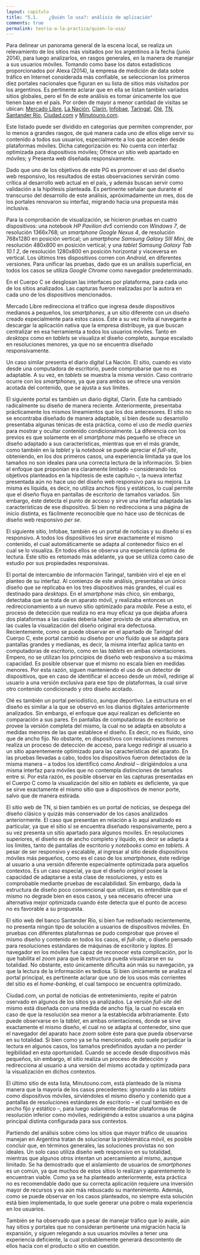 ```yaml
---
layout: capitulo
title: "5.1.	¿Quién lo usa?: análisis de aplicación"
comments: true
permalink: teoria-a-la-practica/quien-lo-usa/
---
```


Para delinear un panorama general de la escena local, se realiza un relevamiento de los sitios más visitados por los argentinos a la fecha (junio 2014), para luego analizarlos, en rasgos generales, en la manera de manejar a sus usuarios móviles. Tomando como base los datos estadísticos proporcionados por Alexa (2014), la empresa de medición de data sobre tráfico en Internet considerada más confiable, se seleccionan los primeros diez portales nacionales que figuran en su lista de sitios más visitados por los argentinos. Es pertinente aclarar que en ella se listan también variados sitios globales, pero el fin de este análisis es tomar únicamente los que tienen base en el país. Por orden de mayor a menor cantidad de visitas se ubican: [Mercado Libre](http://mercadolibre.com.ar), [La Nación](http://lanacion.com.ar), [Clarín](http://clarin.com), [Infobae](http://infobae.com), [Taringa!](http://taringa.net), [Olé](http://ole.com.ar), [TN](http://tn.com.ar), [Santander Río](http://santanderrio.com.ar), [Ciudad.com](http://ciudad.com) y [Minutouno.com](http://minutouno.com).

Este listado puede ser dividido en categorías que permiten comprender, por lo menos a grandes rasgos, de qué manera cada uno de ellos elige servir su contenido a todos sus usuarios, especialmente a los que acceden desde plataformas móviles. Dicha categorización es: No cuenta con interfaz optimizada para dispositivos móviles; Ofrece un sitio web apartado en móviles; y Presenta web diseñada responsivamente.

Dado que uno de los objetivos de este PG es promover el uso del diseño web responsivo, los resultados de estas observaciones servirán como crítica al desarrollo web actual en el país, y además buscan servir como validación a la hipótesis planteada. Es pertinente señalar que durante el transcurso del desarrollo de este análisis, apróximadamente un mes, dos de los portales renovaron su interfaz, migrando hacia una propuesta más inclusiva.

Para la comprobación de visualización, se hicieron pruebas en cuatro dispositivos: una notebook _HP Pavilion dv5_ corriendo con _Windows 7_, de resolución 1366x768; un _smartphone_ _Google Nexus 4_, de resolución 768x1280 en posición vertical; un _smartphone_ _Samsung Galaxy SIII Mini_, de resolución 480x800 en posición vertical; y una _tablet_ _Samsung Galaxy Tab 10.1 2_, de resolución 1280x800 en posición horizontal y visceversa en vertical. Los últimos tres dispositivos corren con _Android_, en diferentes versiones. Para unificar las pruebas, dado que es un análisis superficial, en todos los casos se utiliza _Google Chrome_ como navegador predeterminado.

En el Cuerpo C se desglosan las interfaces por plataforma, para cada uno de los sitios analizados. Las capturas fueron realizadas por la autora en cada uno de los dispositivos mencionados.

Mercado Libre redirecciona el tráfico que ingresa desde dispositivos medianos a pequeños, los _smartphones_, a un sitio diferente con un diseño creado especialmente para estos casos. Éste a su vez invita al navegante a descargar la aplicación nativa que la empresa distribuye, ya que buscan centralizar en esa herramienta a todos los usuarios móviles. Tanto en _desktops_ como en _tablets_ se visualiza el diseño completo, aunque escalado en resoluciones menores, ya que no se encuentra diseñado responsivamente.

Un caso similar presenta el diario digital La Nación. El sitio, cuando es visto desde una computadora de escritorio, puede comprobarse que no es adaptable. A su vez, en _tablets_ se muestra la misma versión. Caso contrario ocurre con los _smartphones_, ya que para ambos se ofrece una versión acotada del contenido, que se ajusta a sus límites.

El siguiente portal es también un diario digital, Clarín. Éste ha cambiado radicalmente su diseño de manera reciente. Anteriormente, presentaba prácticamente los mismos lineamientos que los dos antecesores. El sitio no se encontraba diseñado de manera adaptable, si bien desde su desarrollo presentaba algunas ténicas de esta práctica, como el uso de _media queries_ para mostrar y ocultar contenido condicionalmente. La diferencia con los previos es que solamente en el _smartphone_ más pequeño se ofrece un diseño adaptado a sus características, mientras que en el más grande, como también en la _tablet_ y la _notebook_ se puede apreciar el _full-site_, obteniendo, en los dos primeros casos, una experiencia limitada ya que los tamaños no son ideales para una correcta lectura de la información. Si bien el enfoque que proponían era claramente limitado – considerando los objetivos planteados en la hipótesis de este capítulo –, la nueva interfaz presentada aún no hace uso del diseño web responsivo para su mejora. La misma es líquida, es decir, no utiliza anchos fijos y estáticos, lo cual permite que el diseño fluya en pantallas de escritorio de tamaños variados. Sin embargo, éste detecta el punto de acceso y sirve una interfaz adaptada las características de ese dispositivo. Si bien no redirecciona a una página de inicio distinta, es fácilmente reconocible que no hace uso de técnicas de diseño web responsivo _per se_.

El siguiente sitio, Infobae, también es un portal de noticias y su diseño sí es responsivo. A todos los dispositivos les sirve exactamente el mismo contenido, el cual automáticamente se adapta al contenedor físico en el cual se lo visualiza. En todos ellos se observa una experiencia óptima de lectura. Este sitio es retomado más adelante, ya que se utiliza como caso de estudio por sus propiedades responsivas.

El portal de intercambio de información Taringa!, también viró el eje en el planteo de su interfaz. Al comienzo de este análisis, presentaba un único diseño que se replicaba en los tres dispositivos más grandes, el cual es destinado para _desktops_. En el _smartphone_ más chico, sin embargo, detectaba que se trata de un aparato móvil, y realizaba entonces un redireccionamiento a un nuevo sitio optimizado para _mobile_. Pese a esto, el proceso de detección que realiza no era muy eficaz ya que dejaba afuera dos plataformas a las cuales debería haber provisto de una alternativa, en las cuales la visualización del diseño original era defectuosa. Recientemente, como se puede observar en el apartado de Taringa! del Cuerpo C, este portal cambió su diseño por uno fluido que se adapta para pantallas grandes y medianas, es decir, la misma interfaz aplica tanto en computadoras de escritorio, como en las _tablets_ en ambas orientaciones. Empero, no se utilizan los principios de diseño web responsivo a su máxima capacidad. Es posible observar que el mismo no escala bien en medidas menores. Por esta razón, siguen manteniendo el uso de un detector de dispositivos, que en caso de identificar el acceso desde un móvil, redirige al usuario a una versión exclusiva para ese tipo de plataformas, la cual sirve otro contenido condicionado y otro diseño acotado.

Olé es también un portal periodístico, aunque deportivo. La estructura en el diseño es similar a la que se observó en los diarios digitales anteriormente analizados. Sin embargo, el enfoque que aquí realizan es deficiente en comparación a sus pares. En pantallas de computadoras de escritorio se provee la versión completa del mismo, la cual no se adapta en absoluto a medidas menores de las que establece el diseño. Es decir, no es fluido, sino que de ancho fijo. No obstante, en dispositivos con resoluciones menores realiza un proceso de detección de acceso, para luego redirigir al usuario a un sitio aparentemente optimizado para las características del aparato. En las pruebas llevadas a cabo, todos los dispositivos fueron detectados de la misma manera – a todos los identificó como _Android_ – dirigiéndolos a una misma interfaz para móviles que no contempla distinciones de tamaños entre sí. Por esta razón, es posible observar en las capturas presentadas en el Cuerpo C como la visualización del sitio en _tablets_ es deficiente, ya que se sirve exactamente el mismo sitio que a dispositivos de menor porte, salvo que de manera estirada.

El sitio web de TN, si bien también es un portal de noticias, se despega del diseño clásico y quizás más conservador de los casos analizados anteriormente. El caso que presentan en relación a lo aquí analizado es particular, ya que el sitio sí se  encuentra diseñado responsivamente, pero a su vez presenta un sitio apartado para algunos moviles. En resoluciones superiores, el diseño es de ancho completo y líquido, es decir se adapta a los límites, tanto de pantallas de escritorio y _notebooks_ como en _tablets_. A pesar de ser responsivo y escalable, al ingresar al sitio desde dispositivos móviles más pequeños, como es el caso de los _smartphones_, éste redirige al usuario a una versión diferente especialmente optimizada para aquellos contextos. Es un caso especial, ya que el diseño _original_ posee la capacidad de adaptarse a esta clase de resoluciones, y esto es comprobable mediante pruebas de escalabilidad. Sin embargo, dada la estructura de diseño poco convencional que utilizan, es entendible que el mismo no degrade bien en esos casos, y sea necesario ofrecer una alternativa mejor optimizada cuando éste detecta que el punto de acceso no es favorable a su propuesta.

El sitio web del banco Santander Río, si bien fue rediseñado recientemente, no presenta ningún tipo de solución a usuarios de dispositivos móviles. En pruebas con diferentes plataformas se pudo comprobar que provee el mismo diseño y contenido en todos los casos, el _full-site_, o diseño pensado para resoluciones estándares de máquinas de escritorio y _laptos_. El navegador en los móviles fue capaz de reconocer esta complicación, por lo que habilita el _zoom_ para que la estructura pueda visualizarse en su totalidad. No obstante, esto únicamente dificulta aún más su navegación, ya que la lectura de la información es tediosa. Si bien únicamente se analiza el portal principal, es pertinente aclarar que uno de los usos más corrientes del sitio es el _home-banking_, el cual tampoco se encuentra optimizado.

Ciudad.com, un portal de noticias de entretenimiento, repite el patrón oservado en algunos de los sitios ya analizados. La versión _full-site_ del mismo está diseñada con una medida de ancho fija, la cual no escala en caso de que la resolución sea menor a la establecida arbitrariamente. Esto puede observarse en la _tablet_, en ambas orientaciones, donde se sirve exactamente el mismo diseño, el cual no se adapta al contenedor, sino que el navegador del aparato hace _zoom_ sobre éste para que pueda observarse en su totalidad. Si bien como ya se ha mencionado, esto suele perjudicar la lectura en algunos casos, los tamaños predefinidos ayudan a no perder legibilidad en esta oportunidad. Cuando se accede desde dispositivos más pequeños, sin embargo, el sitio realiza un proceso de detección y redirecciona al usuario a una versión del mismo acotada y optimizada para la visualización en dichos contextos.

El último sitio de esta lista, Minutouno.com, está planteado de la misma manera que la mayoría de los casos precedentes: ignorando a las _tablets_ como dispositivos móviles, sirviéndoles el mismo diseño y contenido que a pantallas de resoluciones estándares de escritorio – el cual también es de ancho fijo y estático –, para luego solamente detectar plataformas de resolución inferior como móviles, redirigiéndo a estos usuarios a una página principal distinta configurada para sus contextos.

Partiendo del análisis sobre cómo los sitios que mayor tráfico de usuarios manejan en Argentina tratan de solucionar la problemática móvil, es posible concluir que, en términos generales, las soluciones provistas no son ideales. Un solo caso utiliza diseño web responsivo en su totalidad, mientras que algunos otros intentan un acercamiento al mismo, aunque limitado. Se ha demostrado que el aislamiento de usuarios de _smartphones_ es un común, ya que muchos de estos sitios lo realizan y aparentemente lo encuentran viable. Como ya se ha planteado anteriormente, esta práctica no es recomendable dado que su correcta aplicación requiere una inversión mayor de recursos y es aún más rebuscado su mantenimiento. Además, como se puede observar en los casos planteados, no siempre esta solución está bien implementada, lo que suele generar una pobre o mala experiencia en los usuarios.

También se ha observado que a pesar de manejar tráfico que lo avale, aún hay sitios y portales que no consideran pertinente una migración hacia la expansión, y siguen relegando a sus usuarios móviles a tener una experiencia deficiente, la cual probablemente generará descontento de ellos hacia con el producto o sitio en cuestión.
